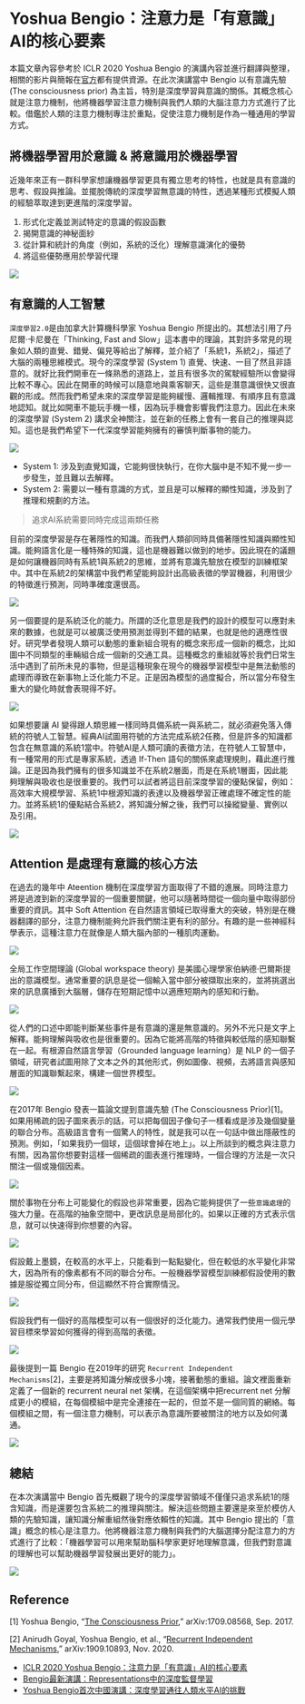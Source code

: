# Yoshua Bengio：注意力是「有意識」AI的核心要素

本篇文章內容參考於 ICLR 2020 Yoshua Bengio 的演講內容並進行翻譯與整理，相關的影片與簡報在[官方](https://iclr.cc/virtual_2020/speaker_7.html)都有提供資源。在此次演講當中 Bengio 以有意識先驗 (The consciousness prior) 為主旨，特別是深度學習與意識的關係。其概念核心就是注意力機制，他將機器學習注意力機制與我們人類的大腦注意力方式進行了比較。借鑑於人類的注意力機制專注於重點，促使注意力機制是作為一種通用的學習方式。


## 將機器學習用於意識 & 將意識用於機器學習
近幾年來正有一群科學家想讓機器學習更具有獨立思考的特性，也就是具有意識的思考、假設與推論。並擺脫傳統的深度學習無意識的特性，透過某種形式模擬人類的經驗萃取達到更進階的深度學習。

1. 形式化定義並測試特定的意識的假設函數
2. 揭開意識的神秘面紗
3. 從計算和統計的角度（例如，系統的泛化）理解意識演化的優勢
4. 將這些優勢應用於學習代理

![](https://i.imgur.com/37i9DuJ.png)

## 有意識的人工智慧
`深度學習2.0`是由加拿大計算機科學家 Yoshua Bengio 所提出的。其想法引用了丹尼爾·卡尼曼在「Thinking, Fast and Slow」這本書中的理論，其對許多常見的現象如人類的直覺、錯覺、偏見等給出了解釋，並介紹了「系統1，系統2」，描述了大腦的兩種思維模式。現今的深度學習 (System 1) 直覺、快速、一目了然且非語意的。就好比我們開車在一條熟悉的道路上，並且有很多次的駕駛經驗所以會變得比較不專心。因此在開車的時候可以隨意地與乘客聊天，這些是潛意識很快又很直觀的形成。然而我們希望未來的深度學習是能夠緩慢、邏輯推理、有順序且有意識地認知。就比如開車不能玩手機一樣，因為玩手機會影響我們注意力。因此在未來的深度學習 (System 2) 講求全神關注，並在新的任務上會有一套自己的推理與認知。這也是我們希望下一代深度學習能夠擁有的審慎判斷事物的能力。

![](https://i.imgur.com/0jhWhJ9.png)

- System 1: 涉及到直覺知識，它能夠很快執行，在你大腦中是不知不覺一步一步發生，並且難以去解釋。
- System 2: 需要以一種有意識的方式，並且是可以解釋的顯性知識，涉及到了推理和規劃的方法。

> 追求AI系統需要同時完成這兩類任務

目前的深度學習是存在著隱性的知識。而我們人類卻同時具備著隱性知識與顯性知識。能夠語言化是一種特殊的知識，這也是機器難以做到的地步。因此現在的議題是如何讓機器同時有系統1與系統2的思維，並將有意識先驗放在模型的訓練框架中。其中在系統2的架構當中我們希望能夠設計出高級表徵的學習機器，利用很少的特徵進行預測，同時準確度還很高。

![](https://i.imgur.com/ocN0LUD.png)

另一個要提的是系統泛化的能力。所謂的泛化意思是我們的設計的模型可以應對未來的數據，也就是可以被廣泛使用預測並得到不錯的結果，也就是他的適應性很好。研究學者發現人類可以動態的重新組合現有的概念來形成一個新的概念，比如圖中不同類型的車輛組合成一個新的交通工具。這種概念的重組就等於我們日常生活中遇到了前所未見的事物，但是這種現象在現今的機器學習模型中是無法動態的處理而導致在新事物上泛化能力不足。正是因為模型的過度擬合，所以當分布發生重大的變化時就會表現得不好。

![](https://i.imgur.com/KuLHo2w.png)

如果想要讓 AI 變得跟人類思維一樣同時具備系統一與系統二，就必須避免落入傳統的符號人工智慧。經典AI試圖用符號的方法完成系統2任務，但是許多的知識都包含在無意識的系統1當中。符號AI是人類可讀的表徵方法，在符號人工智慧中，有一種常用的形式是專家系統，透過 If-Then 語句的關係來處理規則，藉此進行推論。正是因為我們擁有的很多知識並不在系統2層面，而是在系統1層面，因此能夠理解與吸收也是很重要的。我們可以試者將這目前深度學習的優點保留，例如：高效率大規模學習、系統1中根源知識的表達以及機器學習正確處理不確定性的能力。並將系統1的優點結合系統2，將知識分解之後，我們可以操縱變量、實例以及引用。

![](https://i.imgur.com/VqlA3Iq.png)

## Attention 是處理有意識的核心方法
在過去的幾年中 Ateention 機制在深度學習方面取得了不錯的進展。同時注意力將是過渡到新的深度學習的一個重要關鍵，他可以隨著時間從一個向量中取得部份重要的資訊。其中 Soft Attention 在自然語言領域已取得重大的突破，特別是在機器翻譯的部分，注意力機制能夠允許我們關注更有利的部分。有趣的是一些神經科學表示，這種注意力在就像是人類大腦內部的一種肌肉運動。

![](https://i.imgur.com/VfcDx3x.png)

全局工作空間理論 (Global workspace theory) 是美國心理學家伯納德·巴爾斯提出的意識模型。通常重要的訊息是從一個輸入當中部分被擷取出來的，並將挑選出來的訊息廣播到大腦層，儲存在短期記憶中以適應短期內的感知和行動。

![](https://i.imgur.com/9FdXRwl.png)

從人們的口述中即能判斷某些事件是有意識的還是無意識的。另外不光只是文字上解釋。能夠理解與吸收也是很重要的。因為它能將高階的特徵與較低階的感知聯繫在一起。有根源自然語言學習（Grounded language learning）是 NLP 的一個子領域，研究者試圖用除了文本之外的其他形式，例如圖像、視頻，去將語言與感知層面的知識聯繫起來，構建一個世界模型。

![](https://i.imgur.com/9jP0yDB.png)

在2017年 Bengio 發表一篇論文提到意識先驗 (The Consciousness Prior)[1]。如果用稀疏的因子圖來表示的話，可以把每個因子像句子一樣看成是涉及幾個變量的聯合分布。高級語言會有一個驚人的特性，就是我可以在一句話中做出隱蔽性的預測。例如，「如果我扔一個球，這個球會掉在地上」。以上所談到的概念與注意力有關，因為當你想要對這樣一個稀疏的圖表進行推理時，一個合理的方法是一次只關注一個或幾個因素。

![](https://i.imgur.com/936kMtd.png)

關於事物在分布上可能變化的假設也非常重要，因為它能夠提供了一些`意識處理`的強大力量。在高階的抽象空間中，更改訊息是局部化的。如果以正確的方式表示信息，就可以快速得到你想要的內容。

![](https://i.imgur.com/DvlsC53.png)

假設戴上墨鏡，在較高的水平上，只能看到一點點變化，但在較低的水平變化非常大，因為所有的像素都有不同的聯合分布。一般機器學習模型訓練都假設使用的數據是服從獨立同分布，但這顯然不符合實際情況。

![](https://i.imgur.com/Qnb49Md.png)

假設我們有一個好的高階模型可以有一個很好的泛化能力。通常我們使用一個元學習目標來學習如何獲得的得到高階的表徵。

![](https://i.imgur.com/rrdZsyS.png)

最後提到一篇 Bengio 在2019年的研究 `Recurrent Independent Mechanisms`[2]，主要是將知識分解成很多小塊，接著動態的重組。論文裡面重新定義了一個新的 recurrent neural net 架構，在這個架構中把recurrent net 分解成更小的模組，在每個模組中是完全連接在一起的，但並不是一個同質的網絡。每個模組之間，有一個注意力機制，可以表示為意識所要被關注的地方以及如何溝通。

![](https://i.imgur.com/TGwzP55.png)

## 總結
在本次演講當中 Bengio 首先概觀了現今的深度學習領域不僅僅只追求系統1的隱含知識，而是還要包含系統二的推理與關注。解決這些問題主要還是來至於模仿人類的先驗知識，讓知識分解重組然後對應依賴性的知識。其中 Bengio 提出的「意識」概念的核心是注意力。他將機器注意力機制與我們的大腦選擇分配注意力的方式進行了比較：「機器學習可以用來幫助腦科學家更好地理解意識，但我們對意識的理解也可以幫助機器學習發展出更好的能力」。

![](https://i.imgur.com/FxbT7A3.png)



## Reference
[1] Yoshua Bengio, “[The Consciousness Prior](https://arxiv.org/abs/1709.08568),” arXiv:1709.08568, Sep. 2017.

[2] Anirudh Goyal, Yoshua Bengio, et al., “[Recurrent Independent Mechanisms](https://arxiv.org/abs/1909.10893),” arXiv:1909.10893, Nov. 2020.

- [ICLR 2020 Yoshua Bengio：注意力是「有意識」AI的核心要素](https://kknews.cc/zh-tw/tech/x45rono.html)
- [Bengio最新演講：Representations中的深度監督學習](https://cloud.tencent.com/developer/article/1070691?from=article.detail.1370482)
- [Yoshua Bengio首次中國演講：深度學習通往人類水平AI的挑戰](https://cloud.tencent.com/developer/article/1370482)

